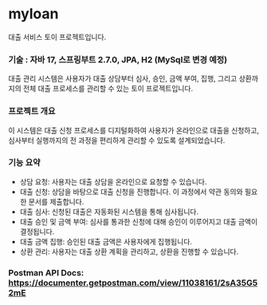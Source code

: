 # myloan
대출 서비스 토이 프로젝트입니다.

### 기술 : 자바 17, 스프링부트 2.7.0, JPA, H2 (MySql로 변경 예정)


대출 관리 시스템은 사용자가 대출 상담부터 심사, 승인, 금액 부여, 집행, 그리고 상환까지의 전체 대출 프로세스를 관리할 수 있는 토이 프로젝트입니다.

### 프로젝트 개요
이 시스템은 대출 신청 프로세스를 디지털화하여 사용자가 온라인으로 대출을 신청하고, 심사부터 실행까지의 전 과정을 편리하게 관리할 수 있도록 설계되었습니다.

### 기능 요약
* 상담 요청: 사용자는 대출 상담을 온라인으로 요청할 수 있습니다.
* 대출 신청: 상담을 바탕으로 대출 신청을 진행합니다. 이 과정에서 약관 동의와 필요한 문서를 제출합니다.
* 대출 심사: 신청된 대출은 자동화된 시스템을 통해 심사됩니다.
* 대출 승인 및 금액 부여: 심사를 통과한 신청에 대해 승인이 이루어지고 대출 금액이 결정됩니다.
* 대출 금액 집행: 승인된 대출 금액은 사용자에게 집행됩니다.
* 상환 관리: 사용자는 대출 상환 계획을 관리하고, 상환을 진행할 수 있습니다.

  
### Postman API Docs: https://documenter.getpostman.com/view/11038161/2sA35G52mE
